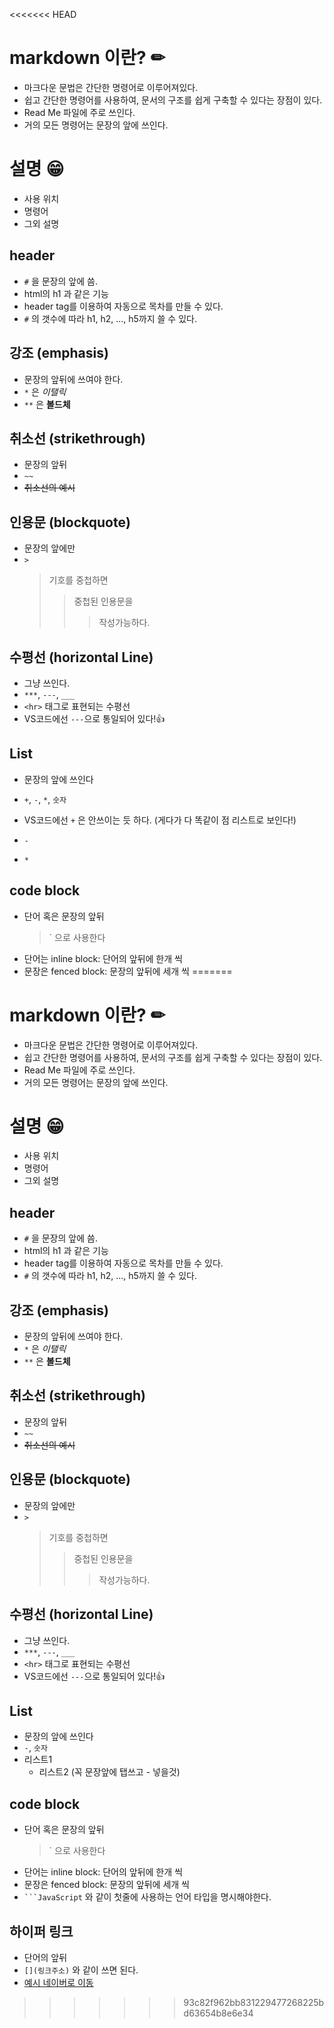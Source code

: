 <<<<<<< HEAD
# markdown 이란? ✏

- 마크다운 문법은 간단한 명령어로 이루어져있다.
- 쉽고 간단한 명령어를 사용하여, 문서의 구조를 쉽게 구축할 수 있다는 장점이 있다.
- Read Me 파일에 주로 쓰인다.
- 거의 모든 명령어는 문장의 앞에 쓰인다.

# 설명 😁

- 사용 위치
- 명령어
- 그외 설명

## header

- `#` 을 문장의 앞에 씀.
- html의 h1 과 같은 기능
- header tag를 이용하여 자동으로 목차를 만들 수 있다.
- `#` 의 갯수에 따라 h1, h2, ..., h5까지 쓸 수 있다.

## 강조 (emphasis)

- 문장의 앞뒤에 쓰여야 한다.
- `*` 은 _이탤릭_
- `**` 은 **볼드체**

## 취소선 (strikethrough)

- 문장의 앞뒤
- `~~`
- ~~취소선의 예시~~

## 인용문 (blockquote)

- 문장의 앞에만
- `>`
  > 기호를 중첩하면
  >
  > > 중첩된 인용문을
  > >
  > > > 작성가능하다.

## 수평선 (horizontal Line)

- 그냥 쓰인다.
- `***`, `---`, `___`
- `<hr>` 태그로 표현되는 수평선
- VS코드에선 `---`으로 통일되어 있다!👍

## List

- 문장의 앞에 쓰인다
- `+`, `-`, `*`, `숫자`
- VS코드에선 `+` 은 안쓰이는 듯 하다. (게다가 다 똑같이 점 리스트로 보인다!)

- `-`

* `*`

## code block

- 단어 혹은 문장의 앞뒤
  > ` 으로 사용한다
- 단어는 inline block: 단어의 앞뒤에 한개 씩
- 문장은 fenced block: 문장의 앞뒤에 세개 씩
=======
# markdown 이란? ✏

- 마크다운 문법은 간단한 명령어로 이루어져있다.
- 쉽고 간단한 명령어를 사용하여, 문서의 구조를 쉽게 구축할 수 있다는 장점이 있다.
- Read Me 파일에 주로 쓰인다.
- 거의 모든 명령어는 문장의 앞에 쓰인다.

# 설명 😁

- 사용 위치
- 명령어
- 그외 설명

## header

- `#` 을 문장의 앞에 씀.
- html의 h1 과 같은 기능
- header tag를 이용하여 자동으로 목차를 만들 수 있다.
- `#` 의 갯수에 따라 h1, h2, ..., h5까지 쓸 수 있다.

## 강조 (emphasis)

- 문장의 앞뒤에 쓰여야 한다.
- `*` 은 _이탤릭_
- `**` 은 **볼드체**

## 취소선 (strikethrough)

- 문장의 앞뒤
- `~~`
- ~~취소선의 예시~~

## 인용문 (blockquote)

- 문장의 앞에만
- `>`
  > 기호를 중첩하면
  >
  > > 중첩된 인용문을
  > >
  > > > 작성가능하다.

## 수평선 (horizontal Line)

- 그냥 쓰인다.
- `***`, `---`, `___`
- `<hr>` 태그로 표현되는 수평선
- VS코드에선 `---`으로 통일되어 있다!👍

## List

- 문장의 앞에 쓰인다
- `-`, `숫자`
- 리스트1
  - 리스트2 (꼭 문장앞에 탭쓰고 - 넣을것)

## code block

- 단어 혹은 문장의 앞뒤
  > ` 으로 사용한다
- 단어는 inline block: 단어의 앞뒤에 한개 씩
- 문장은 fenced block: 문장의 앞뒤에 세개 씩
- ` ```JavaScript ` 와 같이 첫줄에 사용하는 언어 타입을 명시해야한다.

## 하이퍼 링크
- 단어의 앞뒤
- `[](링크주소)` 와 같이 쓰면 된다.
- [예시 네이버로 이동](https://www.naver.com/)
>>>>>>> 93c82f962bb831229477268225bd63654b8e6e34
